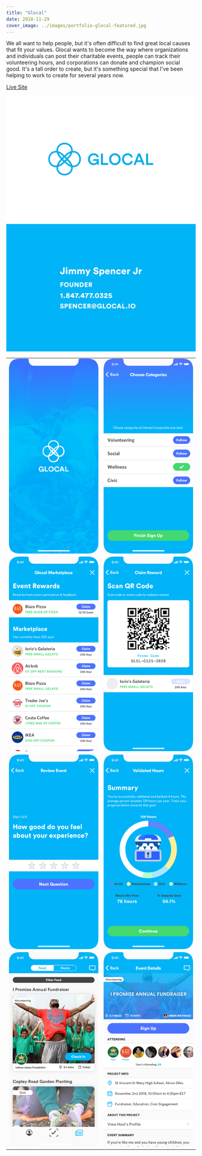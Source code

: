 ```yaml
---
title: "Glocal"
date: 2018-11-29
cover_image: ../images/portfolio-glocal-featured.jpg
---
```


We all want to help people, but it's often difficult to find great local causes that fit your values. Glocal wants to become the way where organizations and individuals can post their charitable events, people can track their volunteering hours, and corporations can donate and champion social good. It's a tall order to create, but it's something special that I've been helping to work to create for several years now.

<a class="btn btn-outline-dark mb-32" target="_blank" href="https://www.glocal.io">Live Site</a>

![](../images/portfolio-glocal-bc-1.jpg)
![](../images/portfolio-glocal-bc-2.jpg)

|  |  |
| ----------- | ----------- |
| ![](../images/portfolio-glocal1.png) | ![](../images/portfolio-glocal2b.png) |
| ![](../images/portfolio-glocal4.png) | ![](../images/portfolio-glocal5.png) |
| ![](../images/portfolio-glocal6.png) | ![](../images/portfolio-glocal7.png) |
| ![](../images/portfolio-glocal8.png) | ![](../images/portfolio-glocal9.png) |